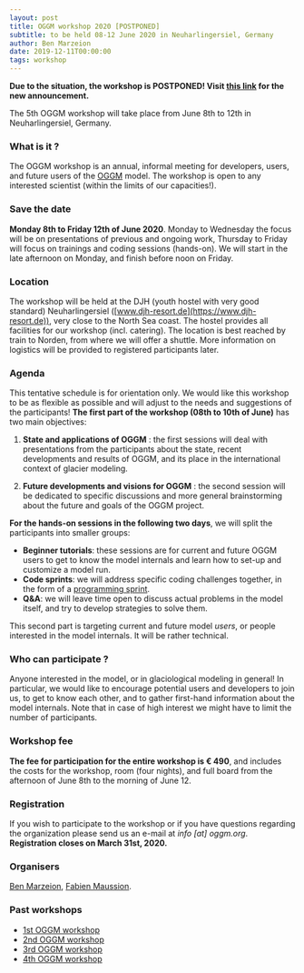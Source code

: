 ```yaml
---
layout: post
title: OGGM workshop 2020 [POSTPONED]
subtitle: to be held 08-12 June 2020 in Neuharlingersiel, Germany
author: Ben Marzeion
date: 2019-12-11T00:00:00
tags: workshop
---
```


**Due to the situation, the workshop is POSTPONED! Visit [this link]({{site.base_url}}/2020/05/12/5th-workshop-postponed/) for the new announcement.**

The 5th OGGM workshop will take place from June 8th to 12th in Neuharlingersiel, Germany.

### What is it ?

The OGGM workshop is an annual, informal meeting for developers, users, and future users
of the [OGGM](http://docs.oggm.org) model. The workshop is open to any interested scientist
(within the limits of our capacities!).

### Save the date

**Monday 8th to Friday 12th of June 2020**. Monday to Wednesday the focus will be on presentations of previous and
ongoing work, Thursday to Friday will focus on trainings and coding sessions (hands-on).
We will start in the late afternoon on Monday, and finish before noon on Friday.

### Location

The workshop will be held at the DJH (youth hostel with very good standard) Neuharlingersiel
([www.djh-resort.de](https://www.djh-resort.de)),
very close to the North Sea coast. The hostel provides all facilities for our workshop (incl. catering).
The location is best reached by train to Norden, from where we will offer a shuttle. More information on
logistics will be provided to registered participants later.

### Agenda

This tentative schedule is for orientation only. We would like this workshop to be as flexible as possible and will
adjust to the needs and suggestions of the participants! **The first part of the workshop (08th to 10th of June)**
has two main objectives:

1. **State and applications of OGGM** : the first sessions will deal with presentations from the participants about
the state, recent developments and results of OGGM, and its place in the international context of glacier modeling.

2. **Future developments and visions for OGGM** : the second session will be dedicated to specific discussions and
more general brainstorming about the future and goals of the OGGM project.

**For the hands-on sessions in the following two days**, we will split the participants into smaller groups:

- **Beginner tutorials**: these sessions are for current and future OGGM users to get to know the model internals
  and learn how to set-up and customize a model run.
- **Code sprints**: we will address specific coding challenges
  together, in the form of a [programming sprint](https://oggm.org/2018/10/16/hack-day/).
- **Q&A**: we will leave time open to discuss actual problems in the model itself,
  and try to develop strategies to solve them.

This second part is targeting current and future model *users*, or
people interested in the model internals. It will be rather technical.

### Who can participate ?

Anyone interested in the model, or in glaciological modeling in general! In particular, we would like to
encourage potential users and developers to join us, to get to know each other, and to gather first-hand
information about the model internals.
Note that in case of high interest we might have to limit the number of participants.

### Workshop fee

**The fee for participation for the entire workshop is € 490**, and includes the costs for the workshop, room (four nights),
and full board from the afternoon of June 8th to the morning of June 12.

### Registration

If you wish to participate to the workshop or if you have questions regarding the organization please send us an
e-mail at _info [at] oggm.org_. **Registration closes on March 31st, 2020.**


### Organisers

[Ben Marzeion](http://marzeion.info/), [Fabien Maussion](http://fabienmaussion.info/).

### Past workshops

- <u> <a href="{{ site.url }}/2016/02/11/1st-oggm-worshop-summary/"> 1st OGGM workshop </a> </u>
- <u> <a href="{{ site.url }}/2017/04/03/2nd-oggm-worshop-summary/"> 2nd OGGM workshop </a> </u>
- <u> <a href="{{ site.url }}/2018/06/29/3nd-oggm-worshop-summary/"> 3rd OGGM workshop </a> </u>
- <u> <a href="{{ site.url }}/2019/06/21/4st-oggm-worshop-summary/"> 4th OGGM workshop </a> </u>
